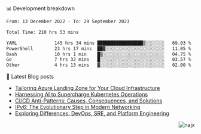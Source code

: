 📊 Development breakdown
<!--START_SECTION:waka-->

```txt
From: 13 December 2022 - To: 29 September 2023

Total Time: 210 hrs 53 mins

YAML              145 hrs 34 mins █████████████████▒░░░░░░░   69.03 %
PowerShell        23 hrs 17 mins  ██▓░░░░░░░░░░░░░░░░░░░░░░   11.05 %
Bash              10 hrs 1 min    █▒░░░░░░░░░░░░░░░░░░░░░░░   04.75 %
Go                7 hrs 32 mins   █░░░░░░░░░░░░░░░░░░░░░░░░   03.57 %
Other             4 hrs 13 mins   ▓░░░░░░░░░░░░░░░░░░░░░░░░   02.00 %
```

<!--END_SECTION:waka-->

📕 Latest Blog posts

<!-- BLOG-POST-LIST:START -->
- [Tailoring Azure Landing Zone for Your Cloud Infrastructure](https://najx.dev/tailoring-your-azure-landing-zone-for-cloud-infrastructure/)
- [Harnessing AI to Supercharge Kubernetes Operations](https://najx.dev/harnessing-ai-to-supercharge-kubernetes-operations/)
- [CI/CD Anti-Patterns: Causes, Consequences, and Solutions](https://najx.dev/cicd-anti-patterns/)
- [IPv6: The Evolutionary Step in Modern Networking](https://najx.dev/why-ipv6-is-the-future/)
- [Exploring Differences: DevOps, SRE, and Platform Engineering](https://najx.dev/devops-vs-sre-vs-platform-engineering/)
<!-- BLOG-POST-LIST:END -->

<p align="right">
  <img src="https://komarev.com/ghpvc/?username=najx&label=GitHub%20Profile%20Views&color=yellow&style=flat" alt="najx" />
</p align="center">
